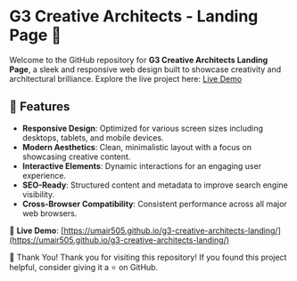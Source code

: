 # G3 Creative Architects - Landing Page 🌟

Welcome to the GitHub repository for **G3 Creative Architects Landing Page**, a sleek and responsive web design built to showcase creativity and architectural brilliance. Explore the live project here: [Live Demo](https://umair505.github.io/g3-creative-architects-landing/)

## 📜 Features
- **Responsive Design**: Optimized for various screen sizes including desktops, tablets, and mobile devices.
- **Modern Aesthetics**: Clean, minimalistic layout with a focus on showcasing creative content.
- **Interactive Elements**: Dynamic interactions for an engaging user experience.
- **SEO-Ready**: Structured content and metadata to improve search engine visibility.
- **Cross-Browser Compatibility**: Consistent performance across all major web browsers.

🎯 **Live Demo**: [https://umair505.github.io/g3-creative-architects-landing/](https://umair505.github.io/g3-creative-architects-landing/)  

🎉 Thank You!
Thank you for visiting this repository! If you found this project helpful, consider giving it a ⭐ on GitHub.
